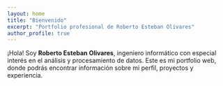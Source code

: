 ```yaml
---
layout: home
title: "Bienvenido"
excerpt: "Portfolio profesional de Roberto Esteban Olivares"
author_profile: true
---
```


¡Hola! Soy **Roberto Esteban Olivares**, ingeniero informático con especial interés en el análisis y procesamiento de datos. Este es mi portfolio web, donde podrás encontrar información sobre mi perfil, proyectos y experiencia.
